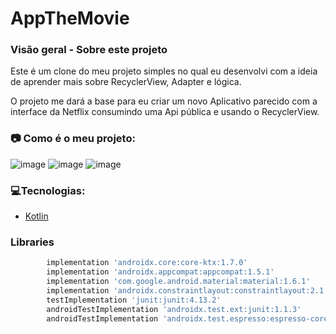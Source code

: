 # AppTheMovie

### **Visão geral - Sobre este projeto**

Este é um clone do meu projeto simples no qual eu desenvolvi com a ideia de aprender mais sobre RecyclerView, Adapter e lógica.

O projeto me dará a base para eu criar um novo Aplicativo parecido com a interface da Netflix consumindo uma Api pública e usando o RecyclerView.

### 📷 Como é o meu projeto:

![image](https://user-images.githubusercontent.com/39010493/200143239-a5d16af1-e064-4b3a-b7a2-81a59e326e6c.png)
![image](https://user-images.githubusercontent.com/39010493/200143326-a332a6ae-7639-4ee8-a7e5-fbdbb14b1e2b.png)
![image](https://user-images.githubusercontent.com/39010493/200143346-1a146061-8016-4b56-a4de-2f601587df22.png)

### 💻Tecnologias:

- [Kotlin](https://kotlinlang.org/)

### Libraries
```bash
        implementation 'androidx.core:core-ktx:1.7.0'
        implementation 'androidx.appcompat:appcompat:1.5.1'
        implementation 'com.google.android.material:material:1.6.1'
        implementation 'androidx.constraintlayout:constraintlayout:2.1.4'
        testImplementation 'junit:junit:4.13.2'
        androidTestImplementation 'androidx.test.ext:junit:1.1.3'
        androidTestImplementation 'androidx.test.espresso:espresso-core:3.4.0'

 ```
